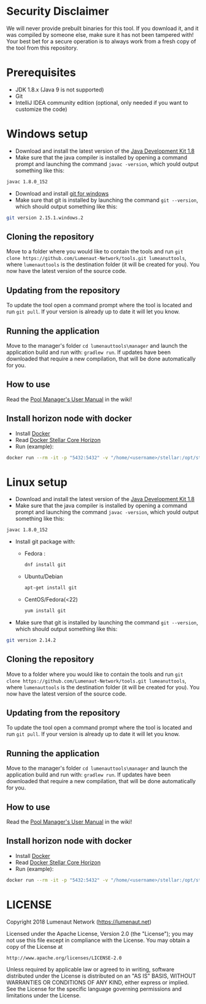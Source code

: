 # Security Disclaimer
We will never provide prebuilt binaries for this tool. If you download it, and it was compiled by someone else, make sure
it has not been tampered with! Your best bet for a secure operation is to always work from a fresh copy of the tool from 
this repository.

# Prerequisites
* JDK 1.8.x (Java 9 is not supported)
* Git
* IntelliJ IDEA community edition (optional, only needed if you want to customize the code)

# Windows setup
* Download and install the latest version of the [Java Development Kit 1.8](http://www.oracle.com/technetwork/java/javase/downloads/jdk8-downloads-2133151.html)
* Make sure that the java compiler is installed by opening a command prompt and launching the command `javac -version`, 
which yould output something like this:
```bash
javac 1.8.0_152
```
* Download and install [git for windows](http://gitforwindows.org/)
* Make sure that git is installed by launching the command `git --version`, which should output something like this:
```bash
git version 2.15.1.windows.2
``` 

## Cloning the repository
Move to a folder where you would like to contain the tools and run `git clone https://github.com/Lumenaut-Network/tools.git lumeanuttools`, 
where `lumenauttools` is the destination folder (it will be created for you). You now have the latest version of the source 
code.

## Updating from the repository
To update the tool open a command prompt where the tool is located and run `git pull`. If your version is already up to date 
it will let you know.

## Running the application
Move to the manager's folder `cd lumenauttools\manager` and launch the application build and run with: `gradlew run`. If updates have been 
downloaded that require a new compilation, that will be done automatically for you.

## How to use
Read the [Pool Manager's User Manual](https://github.com/Lumenaut-Network/tools/wiki/Pool-Manager) in the wiki!

## Install horizon node with docker
* Install [Docker](https://docs.docker.com/engine/installation/)
* Read [Docker Stellar Core Horizon](https://github.com/stellar/docker-stellar-core-horizon)
* Run (example):
```bash
docker run --rm -it -p "5432:5432" -v "/home/<username>/stellar:/opt/stellar" --name stellar stellar/quickstart --testnet
```

# Linux setup
* Download and install the latest version of the [Java Development Kit 1.8](http://www.oracle.com/technetwork/java/javase/downloads/jdk8-downloads-2133151.html)
* Make sure that the java compiler is installed by opening a command prompt and launching the command `javac -version`, 
which yould output something like this:
```bash
javac 1.8.0_152
```
* Install git package with:
    * Fedora :
        
        ```bash
        dnf install git
        ```
    * Ubuntu/Debian
    
        ```bash
        apt-get install git
        ```
    * CentOS/Fedora(<22)
        
        ```bash
        yum install git
        ```
* Make sure that git is installed by launching the command `git --version`, which should output something like this:
```bash
git version 2.14.2
``` 
## Cloning the repository
Move to a folder where you would like to contain the tools and run `git clone https://github.com/Lumenaut-Network/tools.git lumeanuttools`, 
where `lumenauttools` is the destination folder (it will be created for you). You now have the latest version of the source 
code.

## Updating from the repository
To update the tool open a command prompt where the tool is located and run `git pull`. If your version is already up to date 
it will let you know.

## Running the application
Move to the manager's folder `cd lumenauttools\manager` and launch the application build and run with: `gradlew run`. If updates have been 
downloaded that require a new compilation, that will be done automatically for you.

## How to use
Read the [Pool Manager's User Manual](https://github.com/Lumenaut-Network/tools/wiki/Pool-Manager) in the wiki!

## Install horizon node with docker
* Install [Docker](https://docs.docker.com/engine/installation/)
* Read [Docker Stellar Core Horizon](https://github.com/stellar/docker-stellar-core-horizon)
* Run (example):
```bash
docker run --rm -it -p "5432:5432" -v "/home/<username>/stellar:/opt/stellar" --name stellar stellar/quickstart --testnet
```

# LICENSE
Copyright 2018 Lumenaut Network (https://lumenaut.net)

Licensed under the Apache License, Version 2.0 (the "License");
you may not use this file except in compliance with the License.
You may obtain a copy of the License at

    http://www.apache.org/licenses/LICENSE-2.0

Unless required by applicable law or agreed to in writing, software
distributed under the License is distributed on an "AS IS" BASIS,
WITHOUT WARRANTIES OR CONDITIONS OF ANY KIND, either express or implied.
See the License for the specific language governing permissions and
limitations under the License.

